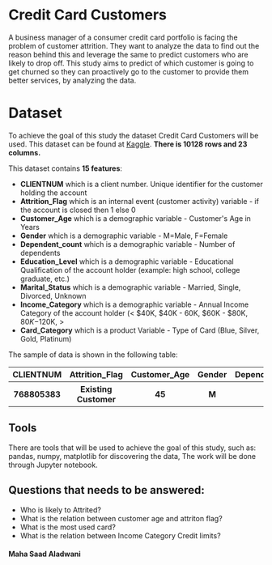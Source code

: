 
# Credit Card Customers
A business manager of a consumer credit card portfolio is facing the problem of customer attrition. They want to analyze the data to find out the reason behind this and leverage the same to predict customers who are likely to drop off.
This study aims to predict of which customer is going to get churned so they can proactively go to the customer to provide them better services, by analyzing the data.

# Dataset
To achieve the goal of this study the dataset Credit Card Customers will be used. This dataset can be found at [Kaggle](https://www.kaggle.com/sakshigoyal7/credit-card-customers). **There is 10128 rows and 23 columns.**

This dataset contains **15 features**:

- **CLIENTNUM** which is a client number. Unique identifier for the customer holding the account
- **Attrition_Flag** which is an internal event (customer activity) variable - if the account is closed then 1 else 0
- **Customer_Age** which is a demographic variable - Customer's Age in Years
- **Gender** which is a demographic variable - M=Male, F=Female
- **Dependent_count** which is a demographic variable - Number of dependents
- **Education_Level** which is a demographic variable - Educational Qualification of the account holder (example: high school, college graduate, etc.)
- **Marital_Status** which is a demographic variable - Married, Single, Divorced, Unknown
- **Income_Category** which is a demographic variable - Annual Income Category of the account holder (< $40K, $40K - 60K, $60K - $80K, $80K-$120K, >
- **Card_Category** which is a product Variable - Type of Card (Blue, Silver, Gold, Platinum)


The sample of data is shown in the following table:

<table width="100%">
 <tr>
  <th>CLIENTNUM</th><th>Attrition_Flag</th><th>Customer_Age</th><th>Gender</th><th>Dependent_count</th><th>Education_Level</th><th>Marital_Status</th><th>Income_Category</th><th>Card_Category</th>
 </tr>
 <tr>
  <th>768805383</th><th>Existing Customer</th><th>45</th><th>M</th><th>3</th><th>High School</th><th>Married</th><th>60K-80K</th><th>blue</th>
 </tr>
</table>


## Tools
There are tools that will be used to achieve the goal of this study, such as: pandas, numpy, matplotlib for discovering the data, The work will be done through Jupyter notebook.


## Questions that needs to be answered:
- Who is likely to Attrited?
- What is the relation between customer age and attriton flag?
- What is the most used card?
- What is the relation between Income Category Credit limits?


#### Maha Saad Aladwani
